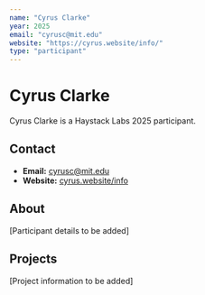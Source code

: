 ```yaml
---
name: "Cyrus Clarke"
year: 2025
email: "cyrusc@mit.edu"
website: "https://cyrus.website/info/"
type: "participant"
---
```


# Cyrus Clarke

Cyrus Clarke is a Haystack Labs 2025 participant.

## Contact
- **Email:** cyrusc@mit.edu
- **Website:** [cyrus.website/info](https://cyrus.website/info/)

## About

[Participant details to be added]

## Projects

[Project information to be added] 